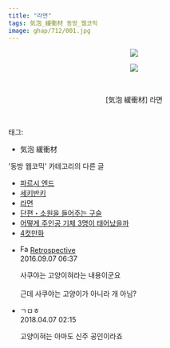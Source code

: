 ```yaml
---
title: "라면"
tags: 気泡_緩衝材 동방_웹코믹
image: ghap/712/001.jpg
---
```

<div class="article">
<p style="text-align: center; clear: none; float: none;"><img src="{{ site.nasurl }}/ghap/712/001.jpg"/></p>
<p style="text-align: center; clear: none; float: none;"><img src="{{ site.nasurl }}/ghap/712/002.jpg"/></p>
<p style="text-align: center; clear: none; float: none;"><br/></p>
<p style="text-align: center; clear: none; float: none;">[気泡 緩衝材] 라면</p>
<p><br/></p>
</div><div class="tagTrail">
<p>태그: </p>
<ul>
<li>気泡 緩衝材</li>
</ul>
</div><div class="another">
<p>'동방 웹코믹' 카테고리의 다른 글</p>
<ul>
<li><a href="/2016-07-09-ghap_773">파르시 엔드</a></li>
<li><a href="/2016-07-08-ghap_743">세키반키</a></li>
<li><a href="/2016-07-06-ghap_712">라면</a></li>
<li><a href="/2016-07-06-ghap_705">단편・소원을 들어주는 구슬</a></li>
<li><a href="/2016-07-06-ghap_697">어떻게 주인공 기체 3명이 태어났을까</a></li>
<li><a href="/2016-07-05-ghap_681">4컷만화</a></li>
</ul>
</div><div class="cb_module cb_fluid">
<div class="cb_wrt cb_profile">
<div class="comment">
<ul>
<li class="cb_thumb_off" id="comment14800127">
<div class="cb_comment_area">
<div class="cb_info_area">
<div class="cb_section">
<span class="cb_nick_name"><img alt="Favicon of http://retropective53.tistory.com" height="16" onerror="this.onerror=null;this.parentNode.removeChild(this)" src="http://retropective53.tistory.com/favicon.ico" width="16"/> <a href="http://retropective53.tistory.com" onclick="return openLinkInNewWindow(this)">Retrospective</a></span>
</div>
<div class="cb_section">
<span class="cb_date">2016.09.07 06:37 </span>
</div>
</div>
<div class="cb_dsc_comment">
<p class="cb_dsc">
											사쿠야는 고양이혀라는 내용이군요<br/>
<br/>
근데 사쿠야는 고양이가 아니라 개 아님?
										</p>
</div>
</div></li>
<li class="cb_thumb_off" id="comment15234728">
<div class="cb_comment_area">
<div class="cb_info_area">
<div class="cb_section">
<span class="cb_nick_name">ㄱㅁㅎ</span>
</div>
<div class="cb_section">
<span class="cb_date">2018.04.07 02:15 </span>
</div>
</div>
<div class="cb_dsc_comment">
<p class="cb_dsc">
											고양이혀는 아마도 신주 공인이라죠
										</p>
</div>
</div></li>
</ul>
</div>
</div><!-- commentList close -->
</div>